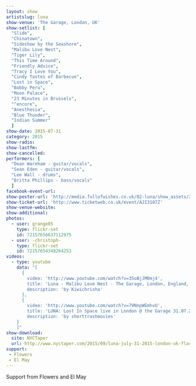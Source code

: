 ```yaml
---
layout: show
artistslug: luna
show-venue: 'The Garage, London, UK'
show-setlist: [
  "Slide",
  "Chinatown",
  "Sideshow by the Seashore",
  "Malibu Love Nest",
  "Tiger Lily",
  "This Time Around",
  "Friendly Advice",
  "Tracy I Love You",
  "Cindy Tastes of Barbecue",
  "Lost in Space",
  "Bobby Peru",
  "Moon Palace",
  "23 Minutes in Brussels",
  "^encore",
  "Anesthesia",
  "Blue Thunder",
  "Indian Summer"
  ]
show-date: 2015-07-31
category: 2015
show-radio: 
show-lastfm: 
show-cancelled: 
performers: [
  "Dean Wareham - guitar/vocals",
  "Sean Eden - guitar/vocals",
  "Lee Wall - drums",
  "Britta Phillips - bass/vocals"
  ]
facebook-event-url: 
show-poster-url: 'http://media.fullofwishes.co.uk/02-luna/show_assets/2015-07-31/20150731-luna-london-new.jpg'
show-ticket-url: 'http://www.ticketweb.co.uk/event/AJI3107Z'
show-venue-website: 
show-additional: 
photos:
  - user: grange85
    type: flickr-set
    id: 72157656637112975
  - user: -christoph-
    type: flickr-set
    id: 72157654348264253
videos:
  - type: youtube
    data: "[
      { 
        video: 'http://www.youtube.com/watch?v=35oBjJM0mj4',
        title: 'Luna - Malibu Love Nest - The Garage, London, England, 31 July 2015',
        description: 'by Kiwichrisha'
      },
      {
        video: 'http://www.youtube.com/watch?v=79NnpWEmhvU',
        title: 'LUNA: Lost In Space live in London @ the Garage 31.07.2015',
        description: 'by shorttrashmovies'
    }
    ]"
show-download: 
  site: NYCTaper
  url: http://www.nyctaper.com/2015/09/luna-july-31-2015-london-uk-flacmp3streaming/
support:
 - Flowers
 - El May
---
```

Support from Flowers and El May
